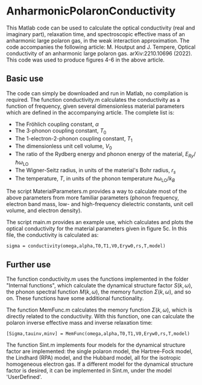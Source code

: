 # AnharmonicPolaronConductivity

This Matlab code can be used to calculate the optical conductivity (real and imaginary part), relaxation time, and spectroscopic effective mass of an anharmonic large polaron gas, in the weak interaction approximation. The code accompanies the following article:
M. Houtput and J. Tempere, Optical conductivity of an anharmonic large polaron gas. arXiv:2210.10696 (2022).
This code was used to produce figures 4-6 in the above article.

## Basic use

The code can simply be downloaded and run in Matlab, no compilation is required.
The function conductivity.m calculates the conductivity as a function of frequency, given several dimensionless material parameters which are defined in the accompanying article. The complete list is:
- The Fröhlich coupling constant, $\alpha$
- The 3-phonon coupling constant, $T_0$
- The 1-electron-2-phonon coupling constant, $T_1$
- The dimensionless unit cell volume, $V_0$
- The ratio of the Rydberg energy and phonon energy of the material, $E_{Ry} / \hbar \omega_{\text{LO}}$
- The Wigner-Seitz radius, in units of the material's Bohr radius, $r_s$
- The temperature, $T$, in units of the phonon temperature $\hbar \omega_{\text{LO}}/ k_B$

The script MaterialParameters.m provides a way to calculate most of the above parameters from more familiar parameters (phonon frequency, electron band mass, low- and high-frequency dielectric constants, unit cell volume, and electron density).

The script main.m provides an example use, which calculates and plots the optical conductivity for the material parameters given in figure 5c. In this file, the conductivity is calculated as:

`sigma = conductivity(omega,alpha,T0,T1,V0,Eryw0,rs,T,model)`

## Further use

The function conductivity.m uses the functions implemented in the folder "Internal functions", which calculate the dynamical structure factor $S(k,\omega)$, the phonon spectral function $M(k,\omega)$, the memory function $\Sigma(k,\omega)$, and so on. These functions have some additional functionality.

The function MemFunc.m calculates the memory function $\Sigma(k,\omega)$, which is directly related to the conductivity. With this function, one can calculate the polaron inverse effective mass and inverse relaxation time:

`[Sigma,tauinv,minv] = MemFunc(omega,alpha,T0,T1,V0,Eryw0,rs,T,model)`

The function Sint.m implements four models for the dynamical structure factor are implemented: the single polaron model, the Hartree-Fock model, the Lindhard (RPA) model, and the Hubbard model, all for the isotropic homogeneous electron gas. If a different model for the dynamical structure factor is desired, it can be implemented in Sint.m, under the model 'UserDefined'.
